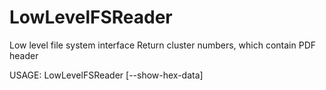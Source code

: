 # LowLevelFSReader
Low level file system interface
Return cluster numbers, which contain PDF header

USAGE: LowLevelFSReader [--show-hex-data] <targetFileName>